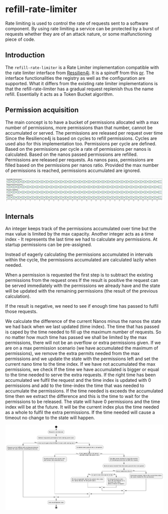 # refill-rate-limiter
Rate limiting is used to control the rate of requests sent to a software component.
By using rate limiting a service can be protected by a burst of requests whether they are of an attack nature, or some malfunctioning piece of code.

## Introduction

The `refill-rate-limiter` is a Rate Limiter implementation compatible with the rate limiter interface from [Ressilien4j](https://resilience4j.readme.io/docs/ratelimiter). It is a spinoff from this [pr](https://github.com/resilience4j/resilience4j/pull/1370).
The interface functionalities the registry as well as the configuration are supported.
What it differs from the existing rate limiter implementations is that the refill-rate-limiter has a gradual request replenish thus the name refill.
Essentially it acts as a Token Bucket algorithm.

## Permission acquisition

The main concept is to have a bucket of permissions allocated with a max number of permissions,
more permissions than that number, cannot be accumulated or served.
The permissions are released per request over time
Since the Resilience4j is based on cycles to refill permissions. Cycles are used also for this implementation too.
Permissions per cycle are defined. Based on the permissions per cycle a rate of permissions per nanos is calculated.
Based on the nanos passed permissions are refilled.
Permissions are released per requests.
As nanos pass, permissions are filled based on the permissions per nanos ratio.
Provided the max number of permissions is reached, permissions accumulated are ignored.

![permissions.png](permissions.png)

## Internals

An integer keeps track of the permissions accumulated over time but the max value is limited 
by the max capacity. 
Another integer acts as a time index - It represents the last time we had to calculate any permissions.
At startup permissions can be pre-assigned.

Instead of eagerly calculating the permissions accumulated in intervals within the cycle, the permissions accumulated are calculated lazily when needed.

When a permission is requested the first step is to subtract the existing permissions from the request ones
If the result is positive the request can be served immediately with the permissions we already have
and the state will be updated with the remaining permissions (the result of the previous calculation).

If the result is negative, we need to see if enough time has passed to fulfil those requests.

We calculate the difference of the current Nanos minus the nanos the state we had back when we last updated (time index).
The time that has passed is caped by the time needed to fill up the maximum number of requests. 
So no matter how much time has passed we shall be limited by the max permissions, there will not be an overflow or extra permissions given.
If we are on a max permission scenario (we have accumulated the maximum of permissions), 
we remove the extra permits needed from the max permissions and we update the state 
with the permissions left and set the current nano time to the time index.
If we have not accumulated the max permissions, we check If the time we have accumulated is bigger or equal to the time needed to serve the extra requests.
If the right time has been accumulated we fulfil the request and the time index is updated with 0 permissions 
and add to the time-index the time that was needed to accumulate the permissions.
If the time needed is exceeds the accumulated time then we extract the difference and this is 
the time to wait for the permissions to be released. 
The state will have 0 permissions and the time index will be at the future. 
It will be the current index plus the time needed as a whole to fulfil the extra permissions.
If the time needed will cause a timeout no change to the state will happen.

![internals.png](internals.png)
